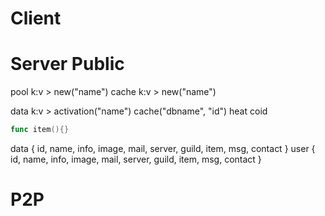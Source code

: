 # Client



# Server Public
pool k:v > new("name")
cache k:v > new("name")

data k:v > activation("name") cache("dbname", "id")
heat coid



```go
func item(){}
```


data { id, name, info, image, mail, server, guild, item, msg, contact }
user { id, name, info, image, mail, server, guild, item, msg, contact }


# P2P






